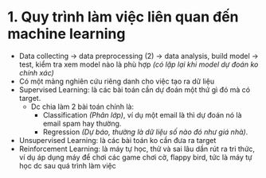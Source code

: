 # 1. Quy trình làm việc liên quan đến machine learning
* Data collecting $\rightarrow$ data preprocessing (2) $\rightarrow$ data analysis, build model $\rightarrow$ test, kiểm tra xem model nào là phù hợp _(có lặp lại khi model dự đoán ko chính xác)_
* Có một mảng nghiên cứu riêng danh cho việc tạo ra dữ liệu
* Supervised Learning: là các bài toán cần dự đoán một thứ gì đó mà có target.
  * Dc chia làm 2 bài toán chính là: 
    * Classification _(Phân lớp)_, ví dụ một email là thì dự đoán nó là email spam hay thường.
    * Regression _(Dự báo, thường là dữ liệu số nào đó như giá nhà)_.
* Unsupervised Learning: là các bài toán ko cần đưa ra target
* Reinforcement Learning: là máy tự học, thử và sai lâu dần rút ra tri thức, ví dụ áp dụng máy để chơi các game chơi cờ, flappy bird, tức là máy tự học dc sau quá trình làm việc